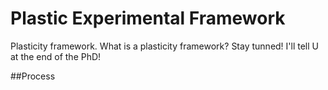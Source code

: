 # Plastic Experimental Framework



Plasticity framework. What is a plasticity framework? Stay tunned! I'll tell U at the end of the PhD!

##Process

